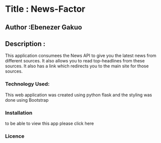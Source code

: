 # Title : News-Factor

## Author :Ebenezer Gakuo

## Description :
This application consumees the News API to give you the latest news from different sources. It also allows you to read top-headlines from these sources. It also has a link which redirects you to the main site for those sources.


### Technology Used:
This web application was created using  python flask and the styling was done using Bootstrap

### Installation
to be able to view this app please click here

### Licence

